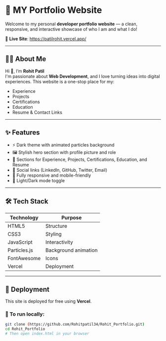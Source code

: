 # 💼 MY Portfolio Website

Welcome to my personal **developer portfolio website** — a clean, responsive, and interactive showcase of who I am and what I do!

🔗 **Live Site**:  https://patilrohit.vercel.app/



---

## 🧑‍💻 About Me

Hi 👋, I’m **Rohit Patil**  
I'm passionate about **Web Development**, and I love turning ideas into digital experiences. This website is a one-stop place for my:

- Experience
- Projects
- Certifications
- Education
- Resume & Contact Links

---

## ✨ Features

- ⚡ Dark theme with animated particles background  
- 🖼️ Stylish hero section with profile picture and role  
- 🧩 Sections for Experience, Projects, Certifications, Education, and Resume  
- 🔗 Social links (LinkedIn, GitHub, Twitter, Email)  
- 📱 Fully responsive and mobile-friendly  
- 🌙 Light/Dark mode toggle

---

## 🛠️ Tech Stack

| Technology | Purpose |
|------------|---------|
| HTML5      | Structure |
| CSS3       | Styling |
| JavaScript | Interactivity |
| Particles.js | Background animation |
| FontAwesome | Icons |
| Vercel     | Deployment |

---

## 🚀 Deployment

This site is deployed for free using **Vercel**.

### 🧪 To run locally:

```bash
git clone (https://github.com/Rohitpatil34/Rohit_Portfolio.git)
cd Rohit_Portfolio
# Then open index.html in your browser



